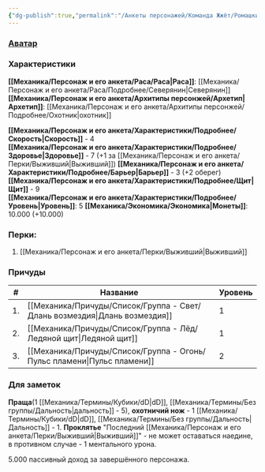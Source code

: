 ```yaml
---
{"dg-publish":true,"permalink":"/Анкеты персонажей/Команда Жжёт/Ромашкина/","noteIcon":"","created":"2025-08-21T13:47:19.196+03:00","updated":"2025-08-20T13:39:22.099+03:00"}
---
```


### [Аватар](Ромашкина.jpg)
### Характеристики
**[[Механика/Персонаж и его анкета/Раса/Раса\|Раса]]**: [[Механика/Персонаж и его анкета/Раса/Подробнее/Северянин\|Северянин]]
**[[Механика/Персонаж и его анкета/Архитипы персонжей/Архетип\|Архетип]]**: [[Механика/Персонаж и его анкета/Архитипы персонжей/Подробнее/Охотник\|охотник]]

 **[[Механика/Персонаж и его анкета/Характеристики/Подробнее/Скорость\|Скорость]]** - 4  
 **[[Механика/Персонаж и его анкета/Характеристики/Подробнее/Здоровье\|Здоровье]]** - 7 (+1 за [[Механика/Персонаж и его анкета/Перки/Выживший\|Выживший]])
 **[[Механика/Персонаж и его анкета/Характеристики/Подробнее/Барьер\|Барьер]]** - 3 (+2 оберег)
 **[[Механика/Персонаж и его анкета/Характеристики/Подробнее/Щит\|Щит]]** - 9   
 **[[Механика/Персонаж и его анкета/Характеристики/Подробнее/Уровень\|Уровень]]**: 5
**[[Механика/Экономика/Экономика\|Монеты]]**: 10.000  (+10.000)

### Перки:
1. [[Механика/Персонаж и его анкета/Перки/Выживший\|Выживший]]

### Причуды

| #   | Название            | Уровень |
| --- | ------------------- | ------- |
| 1.  | [[Механика/Причуды/Список/Группа - Свет/Длань возмездия\|Длань возмездия]] | 1       |
| 2.  | [[Механика/Причуды/Список/Группа - Лёд/Ледяной щит\|Ледяной щит]]     | 1       |
| 3.  | [[Механика/Причуды/Список/Группа - Огонь/Пульс пламени\|Пульс пламени]]   | 2       |

### Для заметок
**Праща**(1 [[Механика/Термины/Кубики/dD\|dD]], [[Механика/Термины/Без группы/Дальность\|дальность]] - 5), **охотничий нож** - 1 [[Механика/Термины/Кубики/dD\|dD]], [[Механика/Термины/Без группы/Дальность\|Дальность]] - 1.
**Проклятье** "Последний [[Механика/Персонаж и его анкета/Перки/Выживший\|Выживший]]" - не может оставаться наедине, в противном случае - 1 ментального урона.

5.000 пассивный доход за завершённого персонажа.

